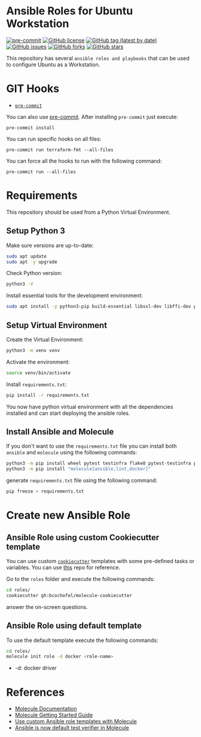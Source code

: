 # Ansible Roles for Ubuntu Workstation

[![pre-commit](https://img.shields.io/badge/pre--commit-enabled-brightgreen?logo=pre-commit&logoColor=white)](https://github.com/pre-commit/pre-commit)
[![GitHub license](https://img.shields.io/github/license/bcochofel/ansible-ubuntuwst-roles.svg)](https://github.com/bcochofel/ansible-ubuntuwst-roles/blob/master/LICENSE)
[![GitHub tag (latest by date)](https://img.shields.io/github/v/tag/bcochofel/ansible-ubuntuwst-roles)](https://github.com/bcochofel/ansible-ubuntuwst-roles/tags)
[![GitHub issues](https://img.shields.io/github/issues/bcochofel/ansible-ubuntuwst-roles.svg)](https://github.com/bcochofel/ansible-ubuntuwst-roles/issues/)
[![GitHub forks](https://img.shields.io/github/forks/bcochofel/ansible-ubuntuwst-roles.svg?style=social&label=Fork&maxAge=2592000)](https://github.com/bcochofel/ansible-ubuntuwst-roles/network/)
[![GitHub stars](https://img.shields.io/github/stars/bcochofel/ansible-ubuntuwst-roles.svg?style=social&label=Star&maxAge=2592000)](https://github.com/bcochofel/ansible-ubuntuwst-roles/stargazers/)

This repository has several `ansible roles and playbooks` that can be used to configure Ubuntu as a Workstation.

# GIT Hooks

* [`pre-commit`](https://pre-commit.com/#install)

You can also use [pre-commit](https://pre-commit.com/#install). After installing
`pre-commit` just execute:

```ShellSession
pre-commit install
```

You can run specific hooks on all files:

```ShellSession
pre-commit run terraform-fmt --all-files
```

You can force all the hooks to run with the following command:

```ShellSession
pre-commit run --all-files
```

# Requirements

This repository should be used from a Python Virtual Environment.

## Setup Python 3

Make sure versions are up-to-date:

```bash
sudo apt update
sudo apt -y upgrade
```

Check Python version:

```bash
python3 -V
```

Install essential tools for the development environment:

```bash
sudo apt install -y python3-pip build-essential libssl-dev libffi-dev python3-dev python3-venv
```

## Setup Virtual Environment

Create the Virtual Environment:

```bash
python3 -m venv venv
```

Activate the environment:

```bash
source venv/bin/activate
```

Install `requirements.txt`:

```bash
pip install -r requirements.txt
```

You now have python virtual environment with all the dependencies installed and can start deploying the ansible roles.

## Install Ansible and Molecule

If you don't want to use the `requirements.txt` file you can install both `ansible` and `molecule` using the following commands:

```bash
python3 -m pip install wheel pytest testinfra flake8 pytest-testinfra pytest-flake8 cookiecutter
python3 -m pip install "molecule[ansible,lint,docker]"
```

generate `requirements.txt` file using the following command:

```bash
pip freeze > requirements.txt
```

# Create new Ansible Role

## Ansible Role using custom Cookiecutter template

You can use custom [`cookiecutter`](https://github.com/cookiecutter/cookiecutter) templates with some pre-defined tasks or variables.
You can use [this](https://github.com/bcochofel/molecule-cookiecutter) repo for reference.

Go to the `roles` folder and execute the following commands:

```bash
cd roles/
cookiecutter gh:bcochofel/molecule-cookiecutter
```

answer the on-screen questions.

## Ansible Role using default template

To use the default template execute the following commands:

```bash
cd roles/
molecule init role -d docker <role-name>
```

* -d: docker driver

# References

* [Molecule Documentation](https://molecule.readthedocs.io/en/latest/index.html)
* [Molecule Getting Started Guide](https://molecule.readthedocs.io/en/latest/getting-started.html)
* [Use custom Ansible role templates with Molecule](https://megamorf.gitlab.io/2018/12/18/use-custom-role-templates-with-molecule/)
* [Ansible is now default test verifier in Molecule](https://loncar.net/posts/ansible-is-now-default-test-verifier-in-molecule/)
